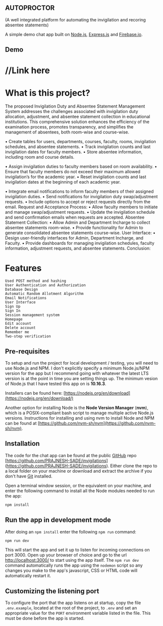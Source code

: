 ## AUTOPROCTOR

(A well integrated platform for automating the invigilation and recoring absentee statements)

A simple demo chat app built on [Node.js](https://nodejs.org/), [Express.js](https://expressjs.com/) and [Firebase.io](https://firebase.io/).

## Demo

# //Link here


# What is this project?
The proposed Invigilation Duty and Absentee Statement Management System addresses the challenges associated with invigilation duty allocation, adjustment, and absentee statement collection in educational institutions. This comprehensive solution enhances the efficiency of the examination process, promotes transparency, and simplifies the management of absentees, both room-wise and course-wise.



•	Create tables for users, departments, courses, faculty, rooms, invigilation schedules, and absentee statements.
•	Track invigilation counts and last invigilation dates for faculty members.
•	Store absentee information, including room and course details.

•	Assign invigilation duties to faculty members based on room availability.
•	Ensure that faculty members do not exceed their maximum allowed invigilation’s for the academic year.
•	Reset invigilation counts and last invigilation dates at the beginning of each academic year.

•	Integrate email notifications to inform faculty members of their assigned invigilation duties.
•	Send notifications for invigilation duty swap/adjustment requests.
•	Include options to accept or reject requests directly from the email.
Request and Acceptance Process:
•	Allow faculty members to initiate and manage swap/adjustment requests.
•	Update the invigilation schedule and send confirmation emails when requests are accepted.
Absentee Statement Collection:
•	Allow Admin and Department Incharge to collect absentee statements room-wise.
•	Provide functionality for Admin to generate consolidated absentee statements course-wise.
User Interface:
•	Design user-friendly interfaces for Admin, Department Incharge, and Faculty.
•	Provide dashboards for managing invigilation schedules, faculty information, adjustment requests, and absentee statements.
Conclusion:

# Features
    Used POST method and hashing
    User Authentication and Authorization
    Database Design
    Automatic Random Allotment Algorithm
    Email Notifications
    User Interface
    Sign Up
    Sign In
    Session management system
    Homepage
    Edit account
    Delete account
    Remember me
    Two-step verification
    

## Pre-requisites

To setup and run the project for local development / testing, you will need to use Node.js and NPM. I don't explicitly specify a minimum Node.js/NPM version for the app but I recommend going with whatever the latest LTS version is at the point in time you are setting things up. The minimum vesion of Node.js that I have tested this app on is **10.16.3**.

Installers can be found here: [https://nodejs.org/en/download](https://nodejs.org/en/download/)

Another option for installing Node is the **Node Version Manager** (**nvm**), which is a POSIX-compliant bash script to manage multiple active Node.js versions. Instructions for installing and using nvm to install Node and NPM can be found at [https://github.com/nvm-sh/nvm](https://github.com/nvm-sh/nvm).

## Installation

The code for the chat app can be found at the public [GitHub](https://github.com/) repo [https://github.com/PRAJNESH-SADE/invigilations]
(https://github.com/PRAJNESH-SADE/invigilations). Either clone the repo to a local folder on your machine or download and extract the archive if you don't have [Git](https://git-scm.com/) installed.

Open a terminal window session, or the equivalent on your machine, and enter the following command to install all the Node modules needed to run the app:

```sh
npm install
```

## Run the app in development mode

After doing an `npm install` enter the following `npm run` command:

```sh
npm run dev
```

This will start the app and set it up to listen for incoming connections on port 3000. Open up your browser of choice and go to the url [http://localhost:3000/](http://localhost:3000/) to start using the app itself. The `npm run dev` command automatically runs the app using the `nodemon` script so any changes you make to the app's javascript, CSS or HTML code will automatically restart it.

## Customizing the listening port

To configure the port that the app listens on at startup, copy the file `.env.example`, located at the root of the project, to `.env` and set an appropriate value for the `PORT` environment variable listed in the file. This must be done before the app is started.
